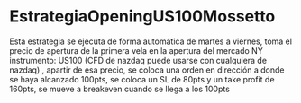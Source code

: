 # EstrategiaOpeningUS100Mossetto
Esta estrategia se ejecuta de forma automática de martes a viernes, toma el precio de apertura de la primera vela en la apertura del mercado NY instrumento: US100 (CFD de nazdaq puede usarse con cualquiera de nazdaq) , apartir de esa precio, se coloca una orden en dirección a donde se haya alcanzado 100pts, se coloca un SL de 80pts y un take profit de 160pts, se mueve a breakeven cuando se llega a los 100pts 
